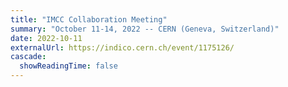 ```yaml
---
title: "IMCC Collaboration Meeting" 
summary: "October 11-14, 2022 -- CERN (Geneva, Switzerland)"
date: 2022-10-11
externalUrl: https://indico.cern.ch/event/1175126/ 
cascade:
  showReadingTime: false
---
```


